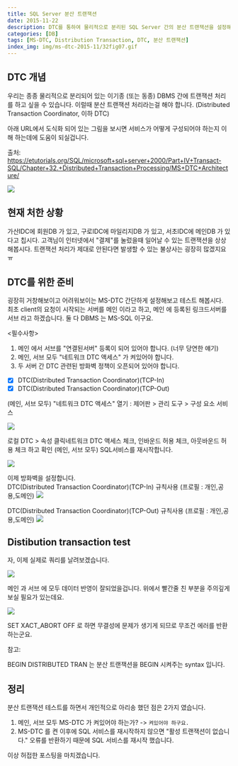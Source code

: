 ```yaml
---
title: SQL Server 분산 트랜잭션
date: 2015-11-22
description: DTC를 통하여 물리적으로 분리된 SQL Server 간의 분산 트랜잭션을 설정해본 이야기
categories: [DB]
tags: [MS-DTC, Distribution Transaction, DTC, 분산 트랜잭션]
index_img: img/ms-dtc-2015-11/32fig07.gif
---
```


## DTC 개념

우리는 종종 물리적으로 분리되어 있는 이기종 (또는 동종) DBMS 간에 트랜잭션 처리를 하고 싶을 수 있습니다. 이럴때 분산 트랜잭션 처리라는걸 해야 합니다.
(Distributed Transaction Coordinator, 이하 DTC)

아래 URL에서 도식화 되어 있는 그림을 보시면 서비스가 어떻게 구성되어야 하는지 이해 하는데에 도움이 되실겁니다.

출처: https://etutorials.org/SQL/microsoft+sql+server+2000/Part+IV+Transact-SQL/Chapter+32.+Distributed+Transaction+Processing/MS+DTC+Architecture/

![](img/ms-dtc-2015-11/32fig07.gif)

## 현재 처한 상황

가산IDC에 회원DB 가 있고, 구로IDC에 마일리지DB 가 있고, 서초IDC에 메인DB 가 있다고 칩시다. 고객님이 인터넷에서 "결제"를 눌렀을때 일어날 수 있는 트랜잭션을 상상해봅시다. 트랜잭션 처리가 제대로 안된다면 발생할 수 있는 불상사는 굉장히 많겠지요ㅠ

## DTC를 위한 준비

굉장히 거창해보이고 어려워보이는 MS-DTC 간단하게 설정해보고 테스트 해봅시다. 최초 client의 요청이 시작되는 서버를 메인 이라고 하고, 메인 에 등록된 링크드서버를 서브 라고 하겠습니다. 둘 다 DBMS 는 MS-SQL 이구요.

<필수사항>
1. 메인 에서 서브를 "연결된서버" 등록이 되어 있어야 합니다. (너무 당연한 얘기)
1. 메인, 서브 모두 "네트워크 DTC 액세스" 가 켜있어야 합니다.
1. 두 서버 간 DTC 관련된 방화벽 정책이 오픈되어 있어야 합니다.
- [x] DTC(Distributed Transaction Coordinator)(TCP-In)
- [x] DTC(Distributed Transaction Coordinator)(TCP-Out)

(메인, 서브 모두) "네트워크 DTC 액세스" 열기 : 제어판 > 관리 도구 > 구성 요소 서비스

![](img/ms-dtc-2015-11/1.png)

로컬 DTC > 속성 클릭네트워크 DTC 액세스 체크, 인바운드 허용 체크, 아웃바운드 허용 체크 하고 확인
(메인, 서브 모두) SQL서비스를 재시작합니다.

![](img/ms-dtc-2015-11/2.png)

이제 방화벽을 설정합니다.  
DTC(Distributed Transaction Coordinator)(TCP-In) 규칙사용 (프로필 : 개인,공용,도메인)
![](img/ms-dtc-2015-11/3.png)

DTC(Distributed Transaction Coordinator)(TCP-Out) 규칙사용 (프로필 : 개인,공용,도메인)
![](img/ms-dtc-2015-11/4.png)

## Distibution transaction test

자, 이제 실제로 쿼리를 날려보겠습니다.

![](img/ms-dtc-2015-11/5.png)

메인 과 서브 에 모두 데이터 반영이 잘되었을겁니다. 위에서 빨간줄 친 부분을 주의깊게 보실 필요가 있는데요.

![](img/ms-dtc-2015-11/6.png)

SET XACT_ABORT OFF 로 하면 무결성에 문제가 생기게 되므로 무조건 에러를 반환하는군요.  

참고:

BEGIN DISTRIBUTED TRAN 는 분산 트랜잭션을 BEGIN 시켜주는 syntax 입니다.

## 정리

분산 트랜잭션 테스트를 하면서 개인적으로 아리송 했던 점은 2가지 였습니다.
1. 메인, 서브 모두 MS-DTC 가 켜있어야 하는가? -> `켜있어야 하구요.`
1. MS-DTC 를 켠 이후에 SQL 서비스를 재시작하지 않으면 "활성 트랜잭션이 없습니다." 오류를 반환하기 때문에 SQL 서비스를 재시작 했습니다.

이상 허접한 포스팅을 마치겠습니다.